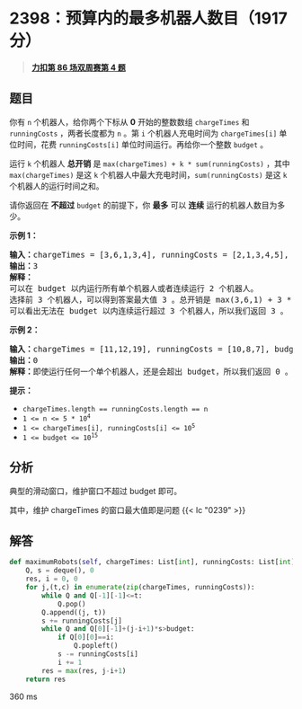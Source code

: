 # 2398：预算内的最多机器人数目（1917 分）


> <u>**[力扣第 86 场双周赛第 4 题](https://leetcode.cn/problems/maximum-number-of-robots-within-budget/)**</u>

## 题目

<p>你有 <code>n</code> 个机器人，给你两个下标从 <strong>0</strong> 开始的整数数组 <code>chargeTimes</code> 和 <code>runningCosts</code> ，两者长度都为 <code>n</code> 。第 <code>i</code> 个机器人充电时间为 <code>chargeTimes[i]</code> 单位时间，花费 <code>runningCosts[i]</code> 单位时间运行。再给你一个整数 <code>budget</code> 。</p>

<p>运行 <code>k</code> 个机器人 <strong>总开销</strong> 是 <code>max(chargeTimes) + k * sum(runningCosts)</code> ，其中 <code>max(chargeTimes)</code> 是这 <code>k</code> 个机器人中最大充电时间，<code>sum(runningCosts)</code> 是这 <code>k</code> 个机器人的运行时间之和。</p>

<p>请你返回在 <strong>不超过</strong> <code>budget</code> 的前提下，你 <strong>最多</strong> 可以 <strong>连续</strong> 运行的机器人数目为多少。</p>



<p><strong>示例 1：</strong></p>

<pre>
<b>输入：</b>chargeTimes = [3,6,1,3,4], runningCosts = [2,1,3,4,5], budget = 25
<b>输出：</b>3
<b>解释：</b>
可以在 budget 以内运行所有单个机器人或者连续运行 2 个机器人。
选择前 3 个机器人，可以得到答案最大值 3 。总开销是 max(3,6,1) + 3 * sum(2,1,3) = 6 + 3 * 6 = 24 ，小于 25 。
可以看出无法在 budget 以内连续运行超过 3 个机器人，所以我们返回 3 。
</pre>

<p><strong>示例 2：</strong></p>

<pre>
<b>输入：</b>chargeTimes = [11,12,19], runningCosts = [10,8,7], budget = 19
<b>输出：</b>0
<b>解释：</b>即使运行任何一个单个机器人，还是会超出 budget，所以我们返回 0 。
</pre>



<p><strong>提示：</strong></p>

<ul>
<li><code>chargeTimes.length == runningCosts.length == n</code></li>
<li><code>1 &lt;= n &lt;= 5 * 10<sup>4</sup></code></li>
<li><code>1 &lt;= chargeTimes[i], runningCosts[i] &lt;= 10<sup>5</sup></code></li>
<li><code>1 &lt;= budget &lt;= 10<sup>15</sup></code></li>
</ul>


## 分析

典型的滑动窗口，维护窗口不超过 budget 即可。

其中，维护 chargeTimes  的窗口最大值即是问题 {{< lc "0239" >}}

## 解答


```python
def maximumRobots(self, chargeTimes: List[int], runningCosts: List[int], budget: int) -> int:
	Q, s = deque(), 0
	res, i = 0, 0
	for j,(t,c) in enumerate(zip(chargeTimes, runningCosts)):
		while Q and Q[-1][-1]<=t:
			Q.pop()
		Q.append((j, t))
		s += runningCosts[j]
		while Q and Q[0][-1]+(j-i+1)*s>budget:
			if Q[0][0]==i:
				Q.popleft()
			s -= runningCosts[i]
			i += 1
		res = max(res, j-i+1)
	return res
```
360 ms
